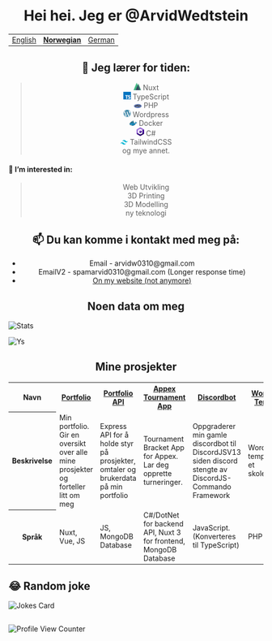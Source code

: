 
<h1 align="center">Hei hei. Jeg er @ArvidWedtstein</h1>

<table align="center">
  <tr>
    <td><a href="README.md">English</a></td>
    <td><b><u><a href="README_no.md">Norwegian</a></b></u></td>
    <td><a href="README_de.md">German</a></td>
  </tr>
</table>

<h2 align="center">🌱 Jeg lærer for tiden:</h2>
<blockquote align="center">
  <img width="15"src="icons/nuxt.png" /> Nuxt<br>
  <img width="15"src="icons/typescript.png" /> TypeScript<br>
  <img width="15"src="icons/php.png" /> PHP<br>
  <img width="15"src="icons/wordpress.png" /> Wordpress<br>
  <img width="15"src="icons/docker.png" /> Docker<br>
  <img width="15"src="icons/csharp.png" /> C#<br>
  <img width="15"src="icons/tailwind.png" /> TailwindCSS<br>
  og mye annet.
</blockquote>


#### 👀 I’m interested in:
<blockquote align="center">
  Web Utvikling<br>
  3D Printing<br>
  3D Modelling<br>
  ny teknologi<br>
</blockquote>


<h2 align="center">📫 Du kan komme i kontakt med meg på: </h6>
<ul align="center">
  <li align="center">Email - arvidw0310@gmail.com</li>
  <li align="center">EmailV2 - spamarvid0310@gmail.com (Longer response time)</li>
  <li align="center"><a href="https://nuxtarvidw.netlify.app">On my website (not anymore)</a></li>
</ul>



<h2 align="center">Noen data om meg</h2>

![Stats](https://github-readme-stats.vercel.app/api?username=ArvidWedtstein&show_icons=true&count_private=true&theme=dark)

![Ys](https://github-readme-stats.vercel.app/api/top-langs/?username=arvidwedtstein&theme=dark)


<h2 align="center">Mine prosjekter</h2>

<table align="center">
  <tr>
    <th>Navn</th>
    <th><a href="https://github.com/ArvidWedtstein/Nuxt-Website">Portfolio</a></th>
    <th><a href="https://github.com/ArvidWedtstein/Website-API">Portfolio API</a></th>
    <th><a href="https://github.com/appex/appex-tournaments">Appex Tournament App</a></th>
    <th><a href="https://github.com/ArvidWedtstein/DiscordbotV13">Discordbot</a></th>
    <th><a href="https://github.com/ArvidWedtstein/Devco">Wordpress Template</a></th>
  </tr>
  <tr>
    <th>Beskrivelse</th>
    <td>Min portfolio. Gir en oversikt over alle mine prosjekter og forteller litt om meg</td>
    <td>Express API for å holde styr på prosjekter, omtaler og brukerdata på min portfolio</td>
    <td>Tournament Bracket App for Appex. Lar deg opprette turneringer.</td>
    <td>Oppgraderer min gamle discordbot til DiscordJSV13 siden discord stengte av DiscordJS-Commando Framework</td>
    <td>Wordpress template til et skoleprosjekt</td>
  </tr>
  <tr>
    <th>Språk</th>
    <td>Nuxt, Vue, JS</td>
    <td>JS, MongoDB Database</td>
    <td>C#/DotNet for backend API, Nuxt 3 for frontend, MongoDB Database</td>
    <td>JavaScript. (Konverteres til TypeScript)</td>
    <td>PHP</td>
  </tr>
</table>
<!-- <p align="center">
  <a href="https://github.com/ArvidWedtstein/Nuxt-Website">
    <img align="center" src="https://github-readme-stats.vercel.app/api/pin/?username=arvidwedtstein&repo=nuxt-website" />
  </a>
  <a href="https://github.com/ArvidWedtstein/Website-API">
    <img align="center" src="https://github-readme-stats.vercel.app/api/pin/?username=arvidwedtstein&repo=website-api" />
  </a>
  <a href="https://github.com/ArvidWedtstein/DiscordbotV13">
    <img align="center" src="https://github-readme-stats.vercel.app/api/pin/?username=arvidwedtstein&repo=discordbotv13" />
  </a>
</p> -->

## 😂 Random joke
![Jokes Card](https://readme-jokes.vercel.app/api)
##
![Profile View Counter](https://komarev.com/ghpvc/?username=arvidwedtstein)

